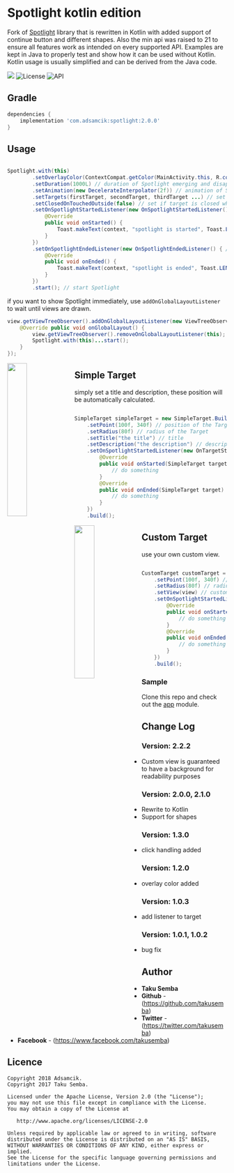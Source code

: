 # Spotlight kotlin edition

Fork of [Spotlight](https://github.com/TakuSemba/Spotlight) library that is rewritten in Kotlin with added support of continue button and different shapes. Also the min api was raised to 21 to ensure all features work as intended on every supported API. Examples are kept in Java to properly test and show how it can be used without Kotlin. Kotlin usage is usually simplified and can be derived from the Java code.

[![](https://jitpack.io/v/adsamcik/Spotlight.svg)](https://jitpack.io/#adsamcik/Spotlight)
![License](https://img.shields.io/badge/License-Apache%202.0-blue.svg)
![API](https://img.shields.io/badge/API-21%2B-brightgreen.svg?style=flat)

## Gradle

```groovy
dependencies {
    implementation 'com.adsamcik:spotlight:2.0.0'
}
```

## Usage

```java

Spotlight.with(this)
        .setOverlayColor(ContextCompat.getColor(MainActivity.this, R.color.background)) // background overlay color
        .setDuration(1000L) // duration of Spotlight emerging and disappearing in ms
        .setAnimation(new DecelerateInterpolator(2f)) // animation of Spotlight
        .setTargets(firstTarget, secondTarget, thirdTarget ...) // set targets. see below for more info
        .setClosedOnTouchedOutside(false) // set if target is closed when touched outside
        .setOnSpotlightStartedListener(new OnSpotlightStartedListener() { // callback when Spotlight starts
            @Override
            public void onStarted() {
                Toast.makeText(context, "spotlight is started", Toast.LENGTH_SHORT).show();
            }
        })
        .setOnSpotlightEndedListener(new OnSpotlightEndedListener() { // callback when Spotlight ends
            @Override
            public void onEnded() {
                Toast.makeText(context, "spotlight is ended", Toast.LENGTH_SHORT).show();
            }
        })
        .start(); // start Spotlight

```

if you want to show Spotlight immediately, use `addOnGlobalLayoutListener` to wait until views are drawn.

```java
view.getViewTreeObserver().addOnGlobalLayoutListener(new ViewTreeObserver.OnGlobalLayoutListener() {
    @Override public void onGlobalLayout() {
        view.getViewTreeObserver().removeOnGlobalLayoutListener(this);
        Spotlight.with(this)...start();
    }
});
```

<img src="https://github.com/TakuSemba/Spotlight/blob/master/arts/simpleTarget.gif" align="left" width="30%">

## Simple Target

simply set a title and description, these position will be automatically calculated.

```java

SimpleTarget simpleTarget = new SimpleTarget.Builder(this)
    .setPoint(100f, 340f) // position of the Target. setPoint(Point point), setPoint(View view) will work too.
    .setRadius(80f) // radius of the Target
    .setTitle("the title") // title
    .setDescription("the description") // description
    .setOnSpotlightStartedListener(new OnTargetStateChangedListener<SimpleTarget>() {
        @Override
        public void onStarted(SimpleTarget target) {
            // do something
        }
        @Override
        public void onEnded(SimpleTarget target) {
            // do something
        }
    })
    .build();

```

<img src="https://github.com/TakuSemba/Spotlight/blob/master/arts/customTarget.gif" align="left" width="30%">

## Custom Target

use your own custom view.

```java

CustomTarget customTarget = new CustomTarget.Builder(this)
    .setPoint(100f, 340f) // position of the Target. setPoint(Point point), setPoint(View view) will work too.
    .setRadius(80f) // radius of the Target
    .setView(view) // custom view
    .setOnSpotlightStartedListener(new OnTargetStateChangedListener<CustomTarget>() {
        @Override
        public void onStarted(CustomTarget target) {
            // do something
        }
        @Override
        public void onEnded(CustomTarget target) {
            // do something
        }
    })
    .build();

```

### Sample

Clone this repo and check out the [app](https://github.com/TakuSemba/Spotlight/tree/master/app) module.

## Change Log

### Version: 2.2.2

* Custom view is guaranteed to have a background for readability purposes

### Version: 2.0.0, 2.1.0

* Rewrite to Kotlin
* Support for shapes

### Version: 1.3.0

* click handling added

### Version: 1.2.0

* overlay color added

### Version: 1.0.3

* add listener to target

### Version: 1.0.1, 1.0.2

* bug fix

## Author

* **Taku Semba**
* **Github** - (https://github.com/takusemba)
* **Twitter** - (https://twitter.com/takusemba)
* **Facebook** - (https://www.facebook.com/takusemba)

## Licence

```
Copyright 2018 Adsamcik.
Copyright 2017 Taku Semba.

Licensed under the Apache License, Version 2.0 (the "License");
you may not use this file except in compliance with the License.
You may obtain a copy of the License at

   http://www.apache.org/licenses/LICENSE-2.0

Unless required by applicable law or agreed to in writing, software
distributed under the License is distributed on an "AS IS" BASIS,
WITHOUT WARRANTIES OR CONDITIONS OF ANY KIND, either express or implied.
See the License for the specific language governing permissions and
limitations under the License.
```
